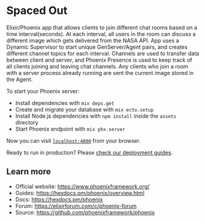 # Spaced Out
Elixir/Phoenix app that allows clients to join different chat rooms based on a time interval(seconds). At each interval, all users in the room can discuss a different image which gets delivered from the NASA API. App uses a Dynamic Supervisor to start unique GenServer/Agent pairs, and creates different channel topics for each interval. Channels are used to transfer data between client and server, and Phoenix Presence is used to keep track of all clients joining and leaving chat channels. Any clients who join a room with a server process already running are sent the current image stored in the Agent. 

To start your Phoenix server:

  * Install dependencies with `mix deps.get`
  * Create and migrate your database with `mix ecto.setup`
  * Install Node.js dependencies with `npm install` inside the `assets` directory
  * Start Phoenix endpoint with `mix phx.server`

Now you can visit [`localhost:4000`](http://localhost:4000) from your browser.

Ready to run in production? Please [check our deployment guides](https://hexdocs.pm/phoenix/deployment.html).

## Learn more

  * Official website: https://www.phoenixframework.org/
  * Guides: https://hexdocs.pm/phoenix/overview.html
  * Docs: https://hexdocs.pm/phoenix
  * Forum: https://elixirforum.com/c/phoenix-forum
  * Source: https://github.com/phoenixframework/phoenix
